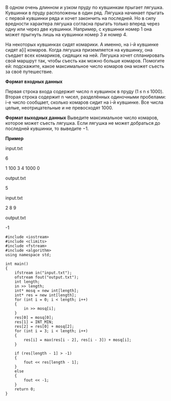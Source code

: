 В одном очень длинном и узком пруду по кувшинкам прыгает лягушка. Кувшинки в пруду расположены в один ряд. Лягушка начинает прыгать с первой кувшинки ряда и хочет закончить на последней. Но в силу вредности характера лягушка согласна прыгать только вперед через одну или через две кувшинки. Например, с кувшинки номер 1 она может прыгнуть лишь на кувшинки номер 3 и номер 4.

На некоторых кувшинках сидят комарики. А именно, на i-й кувшинке сидят a[i] комаров. Когда лягушка приземляется на кувшинку, она съедает всех комариков, сидящих на ней. Лягушка хочет спланировать свой маршрут так, чтобы съесть как можно больше комаров. Помогите ей: подскажите, какое максимальное число комаров она может съесть за своё путешествие.

**Формат входных данных**

Первая строка входа содержит число n кувшинок в пруду (1 ≤ n ≤ 1000). Вторая строка содержит n чисел, разделённых одиночными пробелами: i-е число сообщает, сколько комаров сидит на i-й кувшинке. Все числа целые, неотрицательные и не превосходят 1000.

**Формат выходных данных**
Выведите максимальное число комаров, которое может съесть лягушка. Если лягушка не может добраться до последней кувшинки, то выведите −1.

**Пример**

input.txt

6

1 100 3 4 1000 0

output.txt

5

input.txt

2
8 9

output.txt

-1

```
#include <iostream>
#include <climits>
#include <fstream>
#include <algorithm>
using namespace std;

int main()
{
    ifstream in("input.txt");
    ofstream fout("output.txt");
    int length;
    in >> length;
    int* mosq = new int[length];
    int* res = new int[length];
    for (int i = 0; i < length; i++)
    {
        in >> mosq[i];
    }
    res[0] = mosq[0];
    res[1] = INT_MIN;
    res[2] = res[0] + mosq[2];
    for (int i = 3; i < length; i++)
    {
        res[i] = max(res[i - 2], res[i - 3]) + mosq[i];
    }

    if (res[length - 1] > -1)
    {
        fout << res[length - 1];
    }
    else
    {
        fout << -1;
    }
    return 0;
}
```
